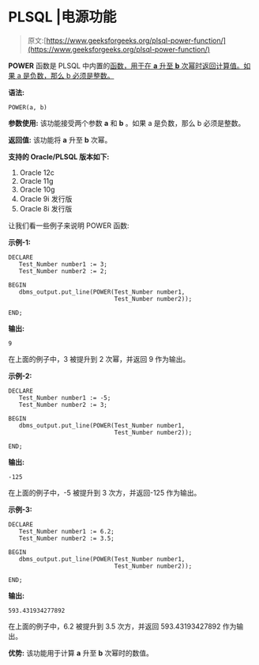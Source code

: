 # PLSQL |电源功能

> 原文:[https://www.geeksforgeeks.org/plsql-power-function/](https://www.geeksforgeeks.org/plsql-power-function/)

**POWER** 函数是 PLSQL 中内置的[函数，用于在 **a** 升至 **b** 次幂时返回计算值。如果 a 是负数，那么 b 必须是整数。](https://www.geeksforgeeks.org/functions-in-plsql/)

**语法:**

```
POWER(a, b)
```

**参数使用:**
该功能接受两个参数 **a** 和 **b** 。如果 a 是负数，那么 b 必须是整数。

**返回值:**
该功能将 **a** 升至 **b** 次幂。

**支持的 Oracle/PLSQL 版本如下:**

1.  Oracle 12c
2.  Oracle 11g
3.  Oracle 10g
4.  Oracle 9i 发行版
5.  Oracle 8i 发行版

让我们看一些例子来说明 POWER 函数:

**示例-1:**

```
DECLARE 
   Test_Number number1 := 3;
   Test_Number number2 := 2;

BEGIN 
   dbms_output.put_line(POWER(Test_Number number1, 
                              Test_Number number2)); 

END; 
```

**输出:**

```
9
```

在上面的例子中，3 被提升到 2 次幂，并返回 9 作为输出。

**示例-2:**

```
DECLARE 
   Test_Number number1 := -5;
   Test_Number number2 := 3;

BEGIN 
   dbms_output.put_line(POWER(Test_Number number1, 
                              Test_Number number2)); 

END; 
```

**输出:**

```
-125
```

在上面的例子中，-5 被提升到 3 次方，并返回-125 作为输出。

**示例-3:**

```
DECLARE 
   Test_Number number1 := 6.2;
   Test_Number number2 := 3.5;

BEGIN 
   dbms_output.put_line(POWER(Test_Number number1, 
                              Test_Number number2)); 

END; 
```

**输出:**

```
593.431934277892
```

在上面的例子中，6.2 被提升到 3.5 次方，并返回 593.43193427892 作为输出。

**优势:**
该功能用于计算 **a** 升至 **b** 次幂时的数值。